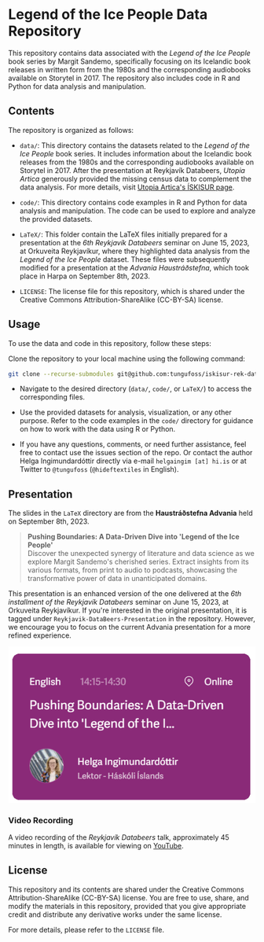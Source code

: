 # Legend of the Ice People Data Repository
This repository contains data associated with the *Legend of the Ice People* book series by Margit Sandemo, specifically focusing on its Icelandic book releases in written form from the 1980s and the corresponding audiobooks available on Storytel in 2017. The repository also includes code in R and Python for data analysis and manipulation.

## Contents
The repository is organized as follows:

* `data/`: This directory contains the datasets related to the *Legend of the Ice People* book series. It includes information about the Icelandic book releases from the 1980s and the corresponding audiobooks available on Storytel in 2017. After the presentation at Reykjavík Databeers, *Utopia Artica* generously provided the missing census data to complement the data analysis. For more details, visit [Utopia Artica's ÍSKISUR page](https://utopiaarctica.com/client/458c13177d11428f9b7c52ee10405655).

* `code/`: This directory contains code examples in R and Python for data analysis and manipulation. The code can be used to explore and analyze the provided datasets.

* `LaTeX/`: This folder contain the LaTeX files initially prepared for a presentation at the *6th Reykjavík Databeers* seminar on June 15, 2023, at Orkuveita Reykjavíkur, where they highlighted data analysis from the *Legend of the Ice People* dataset. These files were subsequently modified for a presentation at the *Advania Haustráðstefna*, which took place in Harpa on September 8th, 2023.

* `LICENSE`: The license file for this repository, which is shared under the Creative Commons Attribution-ShareAlike (CC-BY-SA) license.

## Usage
To use the data and code in this repository, follow these steps:

Clone the repository to your local machine using the following command:

``` bash
git clone --recurse-submodules git@github.com:tungufoss/iskisur-rek-data-beers.git
```
* Navigate to the desired directory (`data/`, `code/`, or `LaTeX/`) to access the corresponding files.

* Use the provided datasets for analysis, visualization, or any other purpose. Refer to the code examples in the 
`code/` directory for guidance on how to work with the data using R or Python.

* If you have any questions, comments, or need further assistance, feel free to contact use the issues section of 
  the repo. Or contact the author Helga Ingimundardóttir directly via e-mail `helgaingim [at] hi.is` or at Twitter 
  to `@tungufoss` (`@hideftextiles` in English).

## Presentation
The slides in the `LaTeX` directory are from the **Haustráðstefna Advania** held on September 8th, 2023. 

> **Pushing Boundaries: A Data-Driven Dive into 'Legend of the Ice People'**  
> Discover the unexpected synergy of literature and data science as we explore Margit Sandemo's cherished series. Extract insights from its various formats, from print to audio to podcasts, showcasing the transformative power of data in unanticipated domains.

This presentation is an enhanced version of the one delivered at the *6th installment of the Reykjavík Databeers* 
seminar on June 15, 2023, at Orkuveita Reykjavíkur. 
If you're interested in the original presentation, it is tagged under `Reykjavik-DataBeers-Presentation` in the repository. 
However, we encourage you to focus on the current Advania presentation for a more refined experience.

![Advania Haustráðstefna](figures/advania.png)

### Video Recording
A video recording of the *Reykjavík Databeers* talk, approximately 45 minutes in length, is available for viewing on
[YouTube](https://www.youtube.com/watch?v=QrLVYWTX_Dc).



## License
This repository and its contents are shared under the Creative Commons Attribution-ShareAlike (CC-BY-SA) license. You are free to use, share, and modify the materials in this repository, provided that you give appropriate credit and distribute any derivative works under the same license.

For more details, please refer to the `LICENSE` file.
